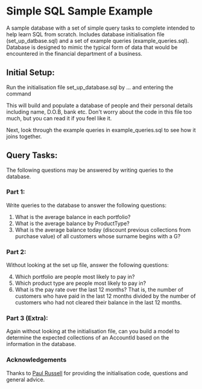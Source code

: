 # Simple SQL Sample Example

A sample database with a set of simple query tasks to complete intended to help learn SQL from scratch. Includes database initialisation file (set_up_datbase.sql) and a set of example queries (example_queries.sql). Database is designed to mimic the typical form of data that would be encountered in the financial department of a business.


## Initial Setup:

Run the initialisation file set_up_database.sql by ... and entering the command
>>
This will build and populate a database of people and their personal details including name, D.O.B, bank etc.
Don't worry about the code in this file too much, but you can read it if you feel like it.

Next, look through the example queries in example_queries.sql to see how it joins together.


## Query Tasks:

The following questions may be answered by writing queries to the database.

### Part 1:
Write queries to the database to answer the following questions:
1. What is the average balance in each portfolio?
2. What is the average balance by ProductType?
3. What is the average balance today (discount previous collections from purchase value) of all customers whose surname begins with a G?

### Part 2:
Without looking at the set up file, answer the following questions:

4. Which portfolio are people most likely to pay in?
5. Which product type are people most likely to pay in?
6. What is the pay rate over the last 12 months? That is, the number of customers who have paid in the last 12 months divided by the number of customers who had not cleared their balance in the last 12 months.

### Part 3 (Extra):
Again without looking at the initialisation file, can you build a model to determine the expected collections of an AccountId based on the information in the database.


### Acknowledgements
Thanks to [Paul Russell](https://github.com/pt-russell "Paul Russell Github") for providing the initialisation code, questions and general advice.
